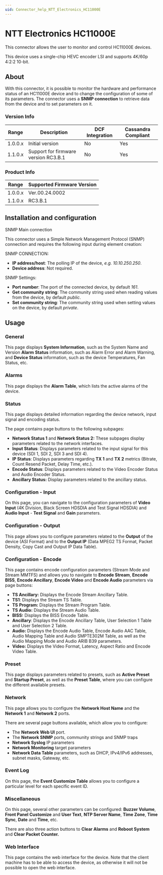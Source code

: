 ```yaml
---
uid: Connector_help_NTT_Electronics_HC11000E
---
```


# NTT Electronics HC11000E

This connector allows the user to monitor and control HC11000E devices.

This device uses a single-chip HEVC encoder LSI and supports 4K/60p 4:2:2 10-bit.

## About

With this connector, it is possible to monitor the hardware and performance status of an HC11000E device and to change the configuration of some of its parameters. The connector uses a **SNMP connection** to retrieve data from the device and to set parameters on it.

### Version Info

| Range   | Description                          | DCF Integration | Cassandra Compliant |
|---------|--------------------------------------|-----------------|---------------------|
| 1.0.0.x | Initial version                      | No              | Yes                 |
| 1.1.0.x | Support for firmware version RC3.B.1 | No              | Yes                 |

### Product Info

| Range   | Supported Firmware Version |
|---------|----------------------------|
| 1.0.0.x | Ver.00.24.0002             |
| 1.1.0.x | RC3.B.1                    |

## Installation and configuration

SNMP Main connection

This connector uses a Simple Network Management Protocol (SNMP) connection and requires the following input during element creation:

SNMP CONNECTION:

- **IP address/host**: The polling IP of the device, *e.g. 10.10.250.250*.
- **Device address**: Not required.

SNMP Settings:

- **Port number**: The port of the connected device, by default *161*.
- **Get community string**: The community string used when reading values from the device, by default *public*.
- **Set community string**: The community string used when setting values on the device, by default *private*.

## Usage

### General

This page displays **System Information**, such as the System Name and Version **Alarm** **Status** information, such as Alarm Error and Alarm Warning, and **Device Status** information, such as the device Temperatures, Fan Status, etc.

### Alarms

This page displays the **Alarm Table**, which lists the active alarms of the device.

### Status

This page displays detailed information regarding the device network, input signal and encoding status.

The page contains page buttons to the following subpages:

- **Network Status 1** and **Network Status 2:** These subpages display parameters related to the network interfaces.
- **Input Status**: Displays parameters related to the input signal for this device (SDI 1, SDI 2, SDI 3 and SDI 4).
- **IP Status**: Displays parameters regarding **TX 1** and **TX 2** metrics (Bitrate, Count Resend Packet, Delay Time, etc.).
- **Encode Status**: Displays parameters related to the Video Encoder Status and Audio Encoder Status.
- **Ancillary Status:** Display parameters related to the ancillary status.

### Configuration - Input

On this page, you can navigate to the configuration parameters of **Video Input** (4K Division, Black Screen HDSDIA and Test Signal HDSDIA) and **Audio Input** - **Test Signal** and **Gain** parameters.

### Configuration - Output

This page allows you to configure parameters related to the **Output** of the device (ASI Format) and to the **Output IP** (Data MPEG2 TS Format, Packet Density, Copy Cast and Output IP Data Table).

### Configuration - Encode

This page contains encode configuration parameters (Stream Mode and Stream MMTFS) and allows you to navigate to **Encode Stream**, **Encode BISS**, **Encode Ancillary**, **Encode Video** and **Encode Audio** parameters via page buttons:

- **TS Ancillary:** Displays the Encode Stream Ancillary Table.
- **TS1**: Displays the Stream TS Table.
- **TS** **Program:** Displays the Stream Program Table.
- **TS Audio:** Displays the Stream Audio Table.
- **BISS:** Displays the BISS Encode Table.
- **Ancillary**: Displays the Encode Ancillary Table, User Selection 1 Table and User Selection 2 Table.
- **Audio:** Displays the Encode Audio Table, Encode Audio AAC Table, Audio Mapping Table and Audio SMPTE302M Table, as well as the Audio Mapping Mode and Audio ARIB B39 parameters.
- **Video:** Displays the Video Format, Latency, Aspect Ratio and Encode Video Table.

### Preset

This page displays parameters related to presets, such as **Active Preset** and **Startup Preset**, as well as the **Preset Table**, where you can configure the different available presets.

### Network

This page allows you to configure the **Network Host Name** and the **Network 1** and **Network 2** ports.

There are several page buttons available, which allow you to configure:

- The **Network Web UI** port.
- The **Network SNMP** ports, community strings and SNMP traps
- **Network Syslog** IP parameters
- **Network Monitoring** target parameters
- **Network Data Table** parameters, such as DHCP, IPv4/IPv6 addresses, subnet masks, Gateway, etc.

### Event Log

On this page, the **Event Customize Table** allows you to configure a particular level for each specific event ID.

### Miscellaneous

On this page, several other parameters can be configured: **Buzzer Volume**, **Front Panel Customize** and **User Text**, **NTP Server Name**, **Time Zone**, **Time Sync**, **Date** and **Time**, etc.

There are also three action buttons to **Clear Alarms** and **Reboot System** and **Clear Packet Counter.**

### Web Interface

This page contains the web interface for the device. Note that the client machine has to be able to access the device, as otherwise it will not be possible to open the web interface.
